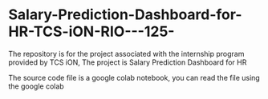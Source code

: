 # Salary-Prediction-Dashboard-for-HR-TCS-iON-RIO---125-
The repository is for the project associated with the internship program provided by TCS iON, The project is Salary Prediction Dashboard for HR

The source code file is a google colab notebook, you can read the file using the google colab
